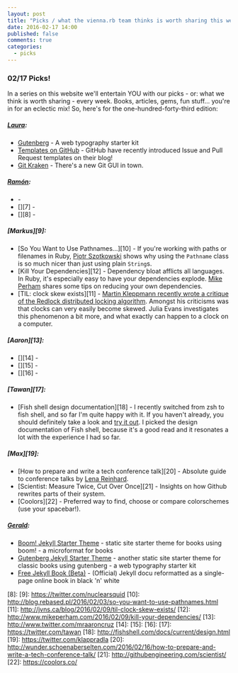 ```yaml
---
layout: post
title: "Picks / what the vienna.rb team thinks is worth sharing this week"
date: 2016-02-17 14:00
published: false
comments: true
categories:
  - picks
---
```


### 02/17 Picks!

In a series on this website we'll entertain YOU with our picks - or: what we think is worth sharing - every week.
Books, articles, gems, fun stuff... you're in for an eclectic mix! So, here's for the one-hundred-forty-third edition:

##### [Laura][1]:
- [Gutenberg][2] - A web typography starter kit
- [Templates on GitHub][3] - GitHub have recently introduced Issue and Pull Request templates on their blog!
- [Git Kraken][4] - There's a new Git GUI in town.

##### [Ramón][5]:
- [][6] -
- [][7] -
- [][8] -

##### [Markus][9]:
- [So You Want to Use Pathnames…][10] - If you're working with paths or filenames in Ruby, [Piotr Szotkowski](https://twitter.com/chastell) shows why using the `Pathname` class is so much nicer than just using plain `String`s.
- [Kill Your Dependencies][12] - Dependency bloat afflicts all languages. In Ruby, it's especially easy to have your dependencies explode. [Mike Perham](https://twitter.com/mperham) shares some tips on reducing your own dependencies.
- [TIL: clock skew exists][11] - [Martin Kleppmann recently wrote a critique of the Redlock distributed locking algorithm](http://martin.kleppmann.com/2016/02/08/how-to-do-distributed-locking.html). Amongst his criticisms was that clocks can very easily become skewed. Julia Evans investigates this phenomenon a bit more, and what exactly can happen to a clock on a computer.

##### [Aaron][13]:
- [][14] -
- [][15] -
- [][16] -

##### [Tawan][17]:
- [Fish shell design documentation][18] - I recently switched from zsh to fish shell, and so far I'm quite happy with it. If you haven't already, you should definitely take a look and [try it out](https://fishshell.com/). I picked the design documentation of Fish shell, because it's a good read and it resonates a lot with the experience I had so far.

##### [Max][19]:
- [How to prepare and write a tech conference talk][20] - Absolute guide to conference talks by [Lena Reinhard](https://twitter.com/lrnrd).
- [Scientist: Measure Twice, Cut Over Once][21] - Insights on how Github rewrites parts of their system.
- [Coolors][22] - Preferred way to find, choose or compare colorschemes (use your spacebar!).

##### [Gerald](http://twitter.com/viennahtml):
- [Boom! Jekyll Starter Theme](https://github.com/henrythemes/jekyll-boom-theme) - static site starter theme for books using boom! - a microformat for books
- [Gutenberg Jekyll Starter Theme](https://github.com/henrythemes/jekyll-gutenberg-theme) - another static site starter theme for classic books using gutenberg - a web typography starter kit
- [Free Jekyll Book (Beta)](http://planetjekyll.github.io/book-jekyll) - (Official) Jekyll docu reformatted as a single-page online book in black 'n' white


[1]: http://www.twitter.com/alicetragedy
[2]: https://matejlatin.github.io/Gutenberg/
[3]: https://github.com/blog/2111-issue-and-pull-request-templates
[4]: http://www.gitkraken.com/
[5]: https://twitter.com/senorhuidobro
[6]:
[7]:
[8]:
[9]: https://twitter.com/nuclearsquid
[10]: http://blog.rebased.pl/2016/02/03/so-you-want-to-use-pathnames.html
[11]: http://jvns.ca/blog/2016/02/09/til-clock-skew-exists/
[12]: http://www.mikeperham.com/2016/02/09/kill-your-dependencies/
[13]: http://www.twitter.com/mraaroncruz
[14]:
[15]:
[16]:
[17]: https://twitter.com/tawan
[18]: http://fishshell.com/docs/current/design.html
[19]: https://twitter.com/klappradla
[20]: http://wunder.schoenaberselten.com/2016/02/16/how-to-prepare-and-write-a-tech-conference-talk/
[21]: http://githubengineering.com/scientist/
[22]: https://coolors.co/

